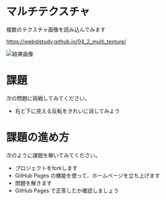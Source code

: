 # マルチテクスチャ
複数のテクスチャ画像を読み込んでみます

https://webglstudy.github.io/04_2_multi_texture/

![結果画像](results.png)

# 課題
次の問題に挑戦してみてください。

- 右と下に見える反転をきれいに消してみよう

# 課題の進め方
次のように課題を解いてみてください。

- プロジェクトをforkします
- GitHub Pages の機能を使って、ホームページを立ち上げます
- 問題を解きます
- GitHub Pages で正答したか確認しましょう
